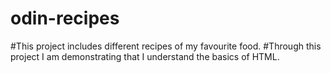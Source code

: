 # odin-recipes

#This project includes different recipes of my favourite food. 
#Through this project I am demonstrating that I understand the basics of HTML.